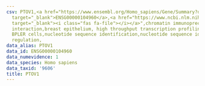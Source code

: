 ```yaml
---
csv: PTOV1,<a href="https://www.ensembl.org/Homo_sapiens/Gene/Summary?db=core;g=ENSG00000104960"
  target="_blank">ENSG00000104960</a>,<a href="https://www.ncbi.nlm.nih.gov/pubmed/22863008"
  target="_blank"><i class="fas fa-file"></i></a>",chromatin immunoprecipitation assay,direct
  interaction,breast epithelium, high throughput transcription profiling by microarray,
  BPLER cells,nucleotide sequence identification,nucleotide sequence identification,transcriptional
  regulation,
data_alias: PTOV1
data_id: ENSG00000104960
data_numevidence: 1
data_species: Homo sapiens
data_taxid: '9606'
title: PTOV1
---
```


